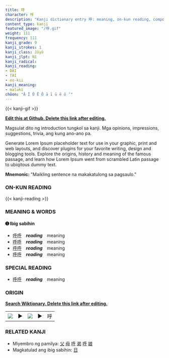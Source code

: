 ```yaml
---
title: 呼
character: 呼
description: "Kanji dictionary entry 呼: meaning, on-kun reading, compounds, origin, related kanji"
content_type: kanji
featured_image: "/呼.gif"
weight: 111
frequency: 111
kanji_grade: 9
kanji_strokes: 1
kanji_class: Jōyō
kanji_jlpt: N1
kanji_radical: 
kanji_reading: 
- DAI
- TAI
- oo-kii
kanji_meaning:
- malaki
chōon: "Ā Ī Ū Ē Ō ā ī ū ē ō ’"
---
```

[//]: # (Don't edit the line below. Kanji animated GIF code is automatically generated.)
{{< kanji-gif >}}

[//]: # (Edit below this line.)

**[Edit this at Github. Delete this link after editing.](https://github.com/tim0g/tim/tree/main/content/kanji/呼/index.md)**

Magsulat dito ng introduction tungkol sa kanji. Mga opinions, impressions, suggestions, trivia, ang kung ano-ano pa.

Generate Lorem Ipsum placeholder text for use in your graphic, print and web layouts, and discover plugins for your favorite writing, design and blogging tools. Explore the origins, history and meaning of the famous passage, and learn how Lorem Ipsum went from scrambled Latin passage to ubiqitous dummy text.
 
**Mnemonic:** "Maikling sentence na makakatulong sa pagsaulo."

### ON-KUN READING

[//]: # (Don't edit the line below. ON-KUN READING code is automatically generated.)
{{< kanji-reading >}}

### MEANING & WORDS

#### ➊ **Ibig sabihin**
  - [呼](../呼)[呼](../呼)　***reading***　meaning
  - [呼](../呼)[呼](../呼)　***reading***　meaning
  - [呼](../呼)[呼](../呼)　***reading***　meaning
  - [呼](../呼)[呼](../呼)　***reading***　meaning

### SPECIAL READING
  - [呼](../呼)[呼](../呼)　***reading***　meaning

### ORIGIN

**[Search Wiktionary. Delete this link after editing.](https://wiktionary.org/wiki/呼)**
<table class="kanji-table"><tr><td>
<img src="60px-呼-bronze.svg.png">
</td><td>▶</td><td>
<img src="60px-呼-oracle.svg.png">
</td><td>▶</td>
<td class="kanji-origin">呼</td>
</tr></table>

### RELATED KANJI
- Miyembro ng pamilya: [父](../父) [母](../母) [呼](../呼) [弟](../弟) [呼](../呼) [娘](../娘)
- Magkatulad ang ibig sabihin: [日](../日)
